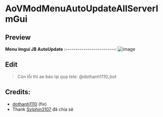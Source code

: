 # AoVModMenuAutoUpdateAllServerImGui

## Preview
**Menu Imgui JB AutoUpdate**
:-------------------------:
![image](https://github.com/user-attachments/assets/5895a5a1-03ea-4580-a094-6589698e69ff)

## Edit
> Còn lỗi thì ae báo lại qua tele: @dothanh1110_bot

## Credits:
- [dothanh1110](https://github.com/thanhdo1110/AoVModMenuAutoUpdateAllServerImGui) (fix)
- Thank [Sylphin3107](https://t.me/Sylphin3107) đã chia sẻ
